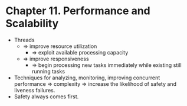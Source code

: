 # Chapter 11. Performance and Scalability

* Threads
  * => improve resource utilization
    * => exploit available processing capacity
  * => improve responsiveness
    * => begin processing new tasks immediately while existing still running tasks
* Techniques for analyzing, monitoring, improving concurrent performance => complexity => increase the likelihood of safety and liveness failures.
* Safety always comes first.
